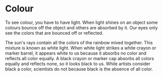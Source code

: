 # Colour
To see colour, you have to have light. When light shines on an object some colours bounce off the object and others are absorbed by it. Our eyes only see the colors that are bounced off or reflected.

The sun's rays contain all the colors of the rainbow mixed together. This mixture is known as white light. When white light strikes a white crayon or marker barrel, it appears white to us because it absorbs no color and reflects all color equally. A black crayon or marker cap absorbs all colors equally and reflects none, so it looks black to us. While artists consider black a color, scientists do not because black is the absence of all color.
